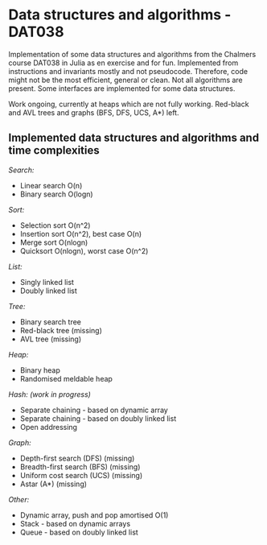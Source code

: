 # Data structures and algorithms - DAT038

Implementation of some data structures and algorithms from the Chalmers course DAT038 in Julia as en exercise and for fun. Implemented from instructions and invariants mostly and not pseudocode. Therefore, code might not be the most efficient, general or clean. Not all algorithms are present. Some interfaces are implemented for some data structures.

Work ongoing, currently at heaps which are not fully working. Red-black and AVL trees and graphs (BFS, DFS, UCS, A*) left.

## Implemented data structures and algorithms and time complexities
*Search:*
* Linear search O(n)
* Binary search O(logn)

*Sort:*
* Selection sort O(n^2)
* Insertion sort O(n^2), best case O(n)
* Merge sort O(nlogn)
* Quicksort O(nlogn), worst case O(n^2)

*List:*
* Singly linked list
* Doubly linked list

*Tree:*
* Binary search tree
* Red-black tree (missing)
* AVL tree (missing)

*Heap:*
* Binary heap
* Randomised meldable heap

*Hash: (work in progress)*
* Separate chaining - based on dynamic array
* Separate chaining - based on doubly linked list
* Open addressing

*Graph:*
* Depth-first search (DFS) (missing)
* Breadth-first search (BFS) (missing)
* Uniform cost search (UCS) (missing)
* Astar (A*) (missing)

*Other:*
* Dynamic array, push and pop amortised O(1)
* Stack - based on dynamic arrays
* Queue - based on doubly linked list